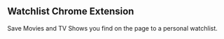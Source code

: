 ## Watchlist Chrome Extension

Save Movies and TV Shows you find on the page to a personal watchlist.